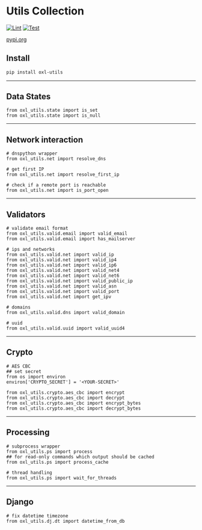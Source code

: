 # Utils Collection

[![Lint](https://github.com/O-X-L/py-utils/actions/workflows/lint.yml/badge.svg)](https://github.com/O-X-L/py-utils/actions/workflows/lint.yml)
[![Test](https://github.com/O-X-L/py-utils/actions/workflows/test.yml/badge.svg)](https://github.com/O-X-L/py-utils/actions/workflows/test.yml)

[pypi.org](https://pypi.org/project/oxl-utils/)

## Install

```bash
pip install oxl-utils
```

----

## Data States

```python3
from oxl_utils.state import is_set
from oxl_utils.state import is_null
```

----

## Network interaction

```python3
# dnspython wrapper
from oxl_utils.net import resolve_dns

# get first IP
from oxl_utils.net import resolve_first_ip

# check if a remote port is reachable
from oxl_utils.net import is_port_open
```

----

## Validators

```python3
# validate email format
from oxl_utils.valid.email import valid_email
from oxl_utils.valid.email import has_mailserver

# ips and networks
from oxl_utils.valid.net import valid_ip
from oxl_utils.valid.net import valid_ip4
from oxl_utils.valid.net import valid_ip6
from oxl_utils.valid.net import valid_net4
from oxl_utils.valid.net import valid_net6
from oxl_utils.valid.net import valid_public_ip
from oxl_utils.valid.net import valid_asn
from oxl_utils.valid.net import valid_port
from oxl_utils.valid.net import get_ipv

# domains
from oxl_utils.valid.dns import valid_domain

# uuid
from oxl_utils.valid.uuid import valid_uuid4
```

----

## Crypto

```python3
# AES CBC
## set secret
from os import environ
environ['CRYPTO_SECRET'] = '<YOUR-SECRET>'

from oxl_utils.crypto.aes_cbc import encrypt
from oxl_utils.crypto.aes_cbc import decrypt
from oxl_utils.crypto.aes_cbc import encrypt_bytes
from oxl_utils.crypto.aes_cbc import decrypt_bytes
```

----

## Processing

```python3
# subprocess wrapper
from oxl_utils.ps import process
## for read-only commands which output should be cached
from oxl_utils.ps import process_cache

# thread handling
from oxl_utils.ps import wait_for_threads
```

----

## Django

```python3
# fix datetime timezone
from oxl_utils.dj.dt import datetime_from_db
```

